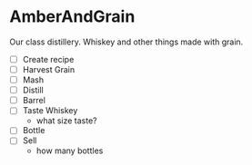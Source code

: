 # AmberAndGrain
Our class distillery. Whiskey and other things made with grain.

- [ ] Create recipe
- [ ] Harvest Grain
- [ ] Mash
- [ ] Distill
- [ ] Barrel
- [ ] Taste Whiskey
  - what size taste?
- [ ] Bottle
- [ ] Sell
  - how many bottles
